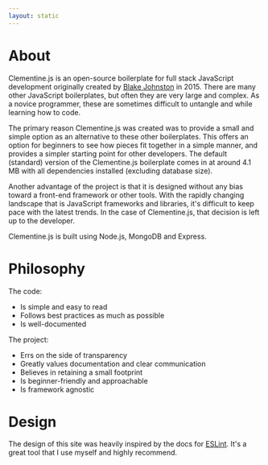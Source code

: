 ```yaml
---
layout: static
---
```


# About

Clementine.js is an open-source boilerplate for full stack JavaScript development originally created by [Blake Johnston](http://twitter.com/johnstonbl01) in 2015. There are many other JavaScript boilerplates, but often they are very large and complex. As a novice programmer, these are sometimes difficult to untangle and while learning how to code.

The primary reason Clementine.js was created was to provide a small and simple option as an alternative to these other boilerplates. This offers an option for beginners to see how pieces fit together in a simple manner, and provides a simpler starting point for other developers. The default (standard) version of the Clementine.js boilerplate comes in at around 4.1 MB with all dependencies installed (excluding database size).

Another advantage of the project is that it is designed without any bias toward a front-end framework or other tools. With the rapidly changing landscape that is JavaScript frameworks and libraries, it's difficult to keep pace with the latest trends. In the case of Clementine.js, that decision is left up to the developer.

Clementine.js is built using Node.js, MongoDB and Express.

# Philosophy

The code:

- Is simple and easy to read
- Follows best practices as much as possible
- Is well-documented

The project:

- Errs on the side of transparency
- Greatly values documentation and clear communication
- Believes in retaining a small footprint
- Is beginner-friendly and approachable
- Is framework agnostic

# Design

The design of this site was heavily inspired by the docs for [ESLint](http://eslint.org/). It's a great tool that I use myself and highly recommend.